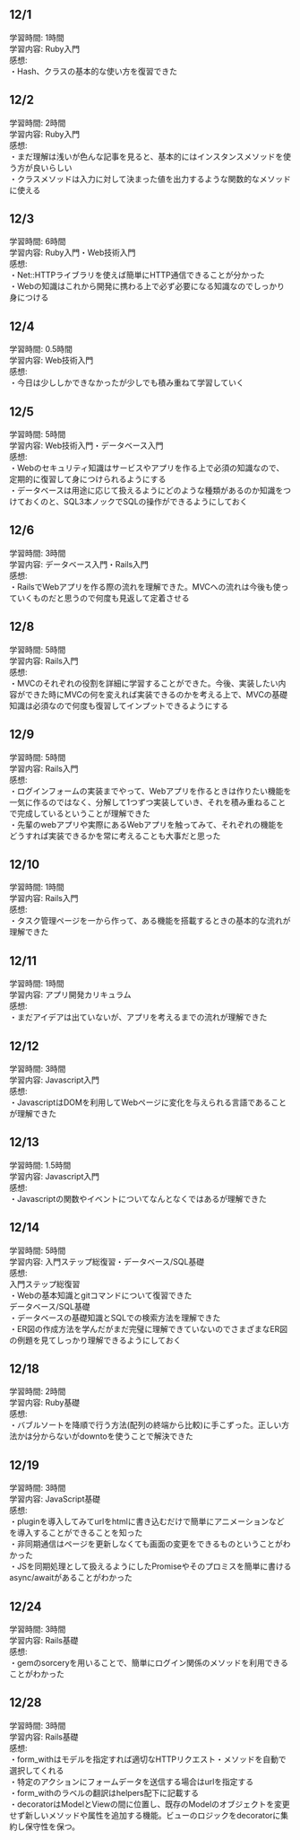 ## 12/1  
学習時間: 1時間  
学習内容: Ruby入門  
感想:  
・Hash、クラスの基本的な使い方を復習できた  

## 12/2  
学習時間: 2時間  
学習内容: Ruby入門  
感想:  
・まだ理解は浅いが色んな記事を見ると、基本的にはインスタンスメソッドを使う方が良いらしい  
・クラスメソッドは入力に対して決まった値を出力するような関数的なメソッドに使える  

## 12/3  
学習時間: 6時間  
学習内容: Ruby入門・Web技術入門  
感想:  
・Net::HTTPライブラリを使えば簡単にHTTP通信できることが分かった  
・Webの知識はこれから開発に携わる上で必ず必要になる知識なのでしっかり身につける  

## 12/4  
学習時間: 0.5時間  
学習内容: Web技術入門  
感想:  
・今日は少ししかできなかったが少しでも積み重ねて学習していく  

## 12/5  
学習時間: 5時間  
学習内容: Web技術入門・データベース入門  
感想:  
・Webのセキュリティ知識はサービスやアプリを作る上で必須の知識なので、定期的に復習して身につけられるようにする  
・データベースは用途に応じて扱えるようにどのような種類があるのか知識をつけておくのと、SQL3本ノックでSQLの操作ができるようにしておく  

## 12/6  
学習時間: 3時間  
学習内容: データベース入門・Rails入門  
感想:  
・RailsでWebアプリを作る際の流れを理解できた。MVCへの流れは今後も使っていくものだと思うので何度も見返して定着させる  

## 12/8  
学習時間: 5時間  
学習内容: Rails入門  
感想:  
・MVCのそれぞれの役割を詳細に学習することができた。今後、実装したい内容ができた時にMVCの何を変えれば実装できるのかを考える上で、MVCの基礎知識は必須なので何度も復習してインプットできるようにする  

## 12/9  
学習時間: 5時間  
学習内容: Rails入門  
感想:  
・ログインフォームの実装までやって、Webアプリを作るときは作りたい機能を一気に作るのではなく、分解して1つずつ実装していき、それを積み重ねることで完成しているということが理解できた  
・先輩のwebアプリや実際にあるWebアプリを触ってみて、それぞれの機能をどうすれば実装できるかを常に考えることも大事だと思った  

## 12/10  
学習時間: 1時間  
学習内容: Rails入門  
感想:  
・タスク管理ページを一から作って、ある機能を搭載するときの基本的な流れが理解できた  

## 12/11  
学習時間: 1時間  
学習内容: アプリ開発カリキュラム  
感想:  
・まだアイデアは出ていないが、アプリを考えるまでの流れが理解できた  

## 12/12  
学習時間: 3時間  
学習内容: Javascript入門  
感想:  
・JavascriptはDOMを利用してWebページに変化を与えられる言語であることが理解できた  

## 12/13  
学習時間: 1.5時間  
学習内容: Javascript入門  
感想:  
・Javascriptの関数やイベントについてなんとなくではあるが理解できた  

## 12/14  
学習時間: 5時間  
学習内容: 入門ステップ総復習・データベース/SQL基礎  
感想:  
入門ステップ総復習  
・Webの基本知識とgitコマンドについて復習できた  
データベース/SQL基礎  
・データベースの基礎知識とSQLでの検索方法を理解できた  
・ER図の作成方法を学んだがまだ完璧に理解できていないのでさまざまなER図の例題を見てしっかり理解できるようにしておく  

## 12/18  
学習時間: 2時間  
学習内容: Ruby基礎  
感想:   
・バブルソートを降順で行う方法(配列の終端から比較)に手こずった。正しい方法かは分からないがdowntoを使うことで解決できた   

## 12/19  
学習時間: 3時間  
学習内容: JavaScript基礎  
感想:   
・pluginを導入してみてurlをhtmlに書き込むだけで簡単にアニメーションなどを導入することができることを知った  
・非同期通信はページを更新しなくても画面の変更をできるものということがわかった  
・JSを同期処理として扱えるようにしたPromiseやそのプロミスを簡単に書けるasync/awaitがあることがわかった  

## 12/24  
学習時間: 3時間  
学習内容: Rails基礎  
感想:   
・gemのsorceryを用いることで、簡単にログイン関係のメソッドを利用できることがわかった  

## 12/28  
学習時間: 3時間  
学習内容: Rails基礎  
感想:   
・form_withはモデルを指定すれば適切なHTTPリクエスト・メソッドを自動で選択してくれる  
・特定のアクションにフォームデータを送信する場合はurlを指定する  
・form_withのラベルの翻訳はhelpers配下に記載する  
・decoratorはModelとViewの間に位置し、既存のModelのオブジェクトを変更せず新しいメソッドや属性を追加する機能。ビューのロジックをdecoratorに集約し保守性を保つ。
